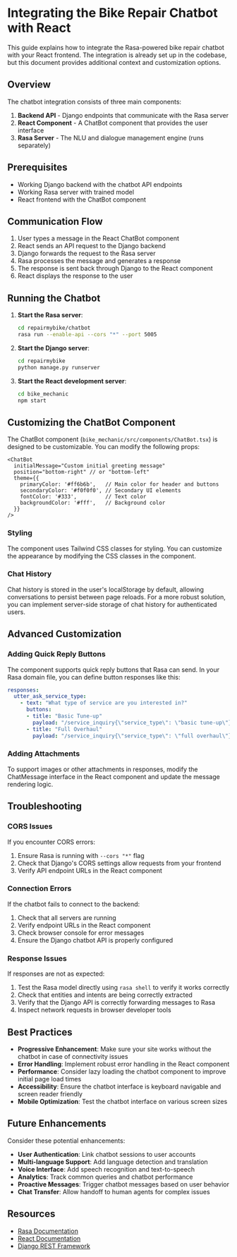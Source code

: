 # Integrating the Bike Repair Chatbot with React

This guide explains how to integrate the Rasa-powered bike repair chatbot with your React frontend. The integration is already set up in the codebase, but this document provides additional context and customization options.

## Overview

The chatbot integration consists of three main components:

1. **Backend API** - Django endpoints that communicate with the Rasa server
2. **React Component** - A ChatBot component that provides the user interface
3. **Rasa Server** - The NLU and dialogue management engine (runs separately)

## Prerequisites

- Working Django backend with the chatbot API endpoints
- Working Rasa server with trained model
- React frontend with the ChatBot component

## Communication Flow

1. User types a message in the React ChatBot component
2. React sends an API request to the Django backend
3. Django forwards the request to the Rasa server
4. Rasa processes the message and generates a response
5. The response is sent back through Django to the React component
6. React displays the response to the user

## Running the Chatbot

1. **Start the Rasa server**:
   ```bash
   cd repairmybike/chatbot
   rasa run --enable-api --cors "*" --port 5005
   ```

2. **Start the Django server**:
   ```bash
   cd repairmybike
   python manage.py runserver
   ```

3. **Start the React development server**:
   ```bash
   cd bike_mechanic
   npm start
   ```

## Customizing the ChatBot Component

The ChatBot component (`bike_mechanic/src/components/ChatBot.tsx`) is designed to be customizable. You can modify the following props:

```tsx
<ChatBot
  initialMessage="Custom initial greeting message"
  position="bottom-right" // or "bottom-left"
  theme={{
    primaryColor: '#ff6b6b',   // Main color for header and buttons
    secondaryColor: '#f0f0f0', // Secondary UI elements
    fontColor: '#333',         // Text color
    backgroundColor: '#fff',   // Background color
  }}
/>
```

### Styling

The component uses Tailwind CSS classes for styling. You can customize the appearance by modifying the CSS classes in the component.

### Chat History

Chat history is stored in the user's localStorage by default, allowing conversations to persist between page reloads. For a more robust solution, you can implement server-side storage of chat history for authenticated users.

## Advanced Customization

### Adding Quick Reply Buttons

The component supports quick reply buttons that Rasa can send. In your Rasa domain file, you can define button responses like this:

```yaml
responses:
  utter_ask_service_type:
    - text: "What type of service are you interested in?"
      buttons:
      - title: "Basic Tune-up"
        payload: "/service_inquiry{\"service_type\": \"basic tune-up\"}"
      - title: "Full Overhaul"
        payload: "/service_inquiry{\"service_type\": \"full overhaul\"}"
```

### Adding Attachments

To support images or other attachments in responses, modify the ChatMessage interface in the React component and update the message rendering logic.

## Troubleshooting

### CORS Issues

If you encounter CORS errors:

1. Ensure Rasa is running with `--cors "*"` flag
2. Check that Django's CORS settings allow requests from your frontend
3. Verify API endpoint URLs in the React component

### Connection Errors

If the chatbot fails to connect to the backend:

1. Check that all servers are running
2. Verify endpoint URLs in the React component
3. Check browser console for error messages
4. Ensure the Django chatbot API is properly configured

### Response Issues

If responses are not as expected:

1. Test the Rasa model directly using `rasa shell` to verify it works correctly
2. Check that entities and intents are being correctly extracted
3. Verify that the Django API is correctly forwarding messages to Rasa
4. Inspect network requests in browser developer tools

## Best Practices

- **Progressive Enhancement**: Make sure your site works without the chatbot in case of connectivity issues
- **Error Handling**: Implement robust error handling in the React component
- **Performance**: Consider lazy loading the chatbot component to improve initial page load times
- **Accessibility**: Ensure the chatbot interface is keyboard navigable and screen reader friendly
- **Mobile Optimization**: Test the chatbot interface on various screen sizes

## Future Enhancements

Consider these potential enhancements:

- **User Authentication**: Link chatbot sessions to user accounts
- **Multi-language Support**: Add language detection and translation
- **Voice Interface**: Add speech recognition and text-to-speech
- **Analytics**: Track common queries and chatbot performance
- **Proactive Messages**: Trigger chatbot messages based on user behavior
- **Chat Transfer**: Allow handoff to human agents for complex issues

## Resources

- [Rasa Documentation](https://rasa.com/docs/)
- [React Documentation](https://reactjs.org/docs/getting-started.html)
- [Django REST Framework](https://www.django-rest-framework.org/) 
